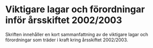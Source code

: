 # Viktigare lagar och förordningar inför årsskiftet 2002/2003

Skriften innehåller en kort sammanfattning av de viktigare lagar och förordningar som träder i kraft kring årsskiftet 2002/2003.
